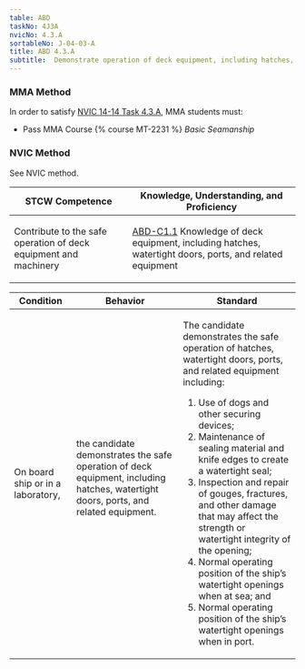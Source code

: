 ```yaml
---
table: ABD
taskNo: 4J3A
nvicNo: 4.3.A 
sortableNo: J-04-03-A
title: ABD 4.3.A 
subtitle:  Demonstrate operation of deck equipment, including hatches, watertight doors, ports, and related equipment
---
```



### MMA Method

In order to satisfy  [NVIC 14-14  Task  4.3.A]({{site.baseurl}}/assets/images/nvic-14-14.pdf), MMA students must:

* Pass MMA Course {% course MT-2231 %}  *Basic Seamanship*


### NVIC Method

<a onclick="togglevisibility('nvic_methods')" >See NVIC method.</a>

<div id='nvic_methods' class='hide'>

<table>
<thead>
<tr>
<th class='forty'> STCW Competence </th>
<th class='sixty'> Knowledge, Understanding, and Proficiency </th>
</tr>
</thead>




<tbody>
<tr><td markdown='1'>

Contribute to the safe operation of deck equipment and machinery

</td><td markdown='1'>

[ABD-C1.1]({{site.baseurl}}/tables/25.html#ABD-C1.1) Knowledge of deck equipment, including hatches, watertight doors, ports, and related equipment

</td></tr>


</tbody>
</table>


<table>
<thead>
<tr><th class='twenty'>  Condition </th><th class='twenty'> Behavior </th><th  class='sixty'>Standard </th></tr>
</thead>
<tbody >



<tr><td markdown='1'>

On board ship or in a laboratory,

</td><td markdown='1'>

the candidate demonstrates the safe operation of deck equipment, including hatches, watertight doors, ports, and related equipment.

<br>

<div class="tooltip">
<span class="tooltiptext">
</span>
</div>


</td><td markdown='1'>

The candidate demonstrates the safe operation of hatches, watertight doors, ports, and related equipment including:

1. Use of dogs and other securing devices;
2. Maintenance of sealing material and knife edges to create a watertight seal;
3. Inspection and repair of gouges, fractures, and other damage that may affect the strength or watertight integrity of the opening;
4. Normal operating position of the ship’s watertight openings when at sea; and
5. Normal operating position of the ship’s watertight openings when in port. 

</td></tr>
</tbody>
</table>
</div>
